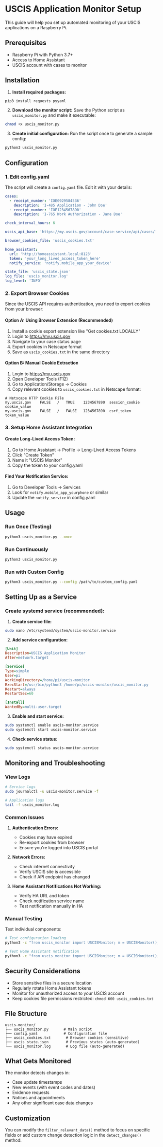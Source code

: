 # USCIS Application Monitor Setup

This guide will help you set up automated monitoring of your USCIS applications on a Raspberry Pi.

## Prerequisites

- Raspberry Pi with Python 3.7+
- Access to Home Assistant
- USCIS account with cases to monitor

## Installation

1. **Install required packages:**
```bash
pip3 install requests pyyaml
```

2. **Download the monitor script:**
Save the Python script as `uscis_monitor.py` and make it executable:
```bash
chmod +x uscis_monitor.py
```

3. **Create initial configuration:**
Run the script once to generate a sample config:
```bash
python3 uscis_monitor.py
```

## Configuration

### 1. Edit config.yaml

The script will create a `config.yaml` file. Edit it with your details:

```yaml
cases:
  - receipt_number: 'IOE0929584536'
    description: 'I-485 Application - John Doe'
  - receipt_number: 'IOE1234567890'
    description: 'I-765 Work Authorization - Jane Doe'

check_interval_hours: 6

uscis_api_base: 'https://my.uscis.gov/account/case-service/api/cases/'

browser_cookies_file: 'uscis_cookies.txt'

home_assistant:
  url: 'http://homeassistant.local:8123'
  token: 'your_long_lived_access_token_here'
  notify_service: 'notify.mobile_app_your_device'

state_file: 'uscis_state.json'
log_file: 'uscis_monitor.log'
log_level: 'INFO'
```

### 2. Export Browser Cookies

Since the USCIS API requires authentication, you need to export cookies from your browser:

#### Option A: Using Browser Extension (Recommended)
1. Install a cookie export extension like "Get cookies.txt LOCALLY"
2. Login to https://my.uscis.gov
3. Navigate to your case status page
4. Export cookies in Netscape format
5. Save as `uscis_cookies.txt` in the same directory

#### Option B: Manual Cookie Extraction
1. Login to https://my.uscis.gov
2. Open Developer Tools (F12)
3. Go to Application/Storage → Cookies
4. Copy relevant cookies to `uscis_cookies.txt` in Netscape format:
```
# Netscape HTTP Cookie File
my.uscis.gov	FALSE	/	TRUE	1234567890	session_cookie	cookie_value
my.uscis.gov	FALSE	/	FALSE	1234567890	csrf_token	token_value
```

### 3. Setup Home Assistant Integration

#### Create Long-Lived Access Token:
1. Go to Home Assistant → Profile → Long-Lived Access Tokens
2. Click "Create Token"
3. Name it "USCIS Monitor"
4. Copy the token to your config.yaml

#### Find Your Notification Service:
1. Go to Developer Tools → Services
2. Look for `notify.mobile_app_yourphone` or similar
3. Update the `notify_service` in config.yaml

## Usage

### Run Once (Testing)
```bash
python3 uscis_monitor.py --once
```

### Run Continuously
```bash
python3 uscis_monitor.py
```

### Run with Custom Config
```bash
python3 uscis_monitor.py --config /path/to/custom_config.yaml
```

## Setting Up as a Service

### Create systemd service (recommended):

1. **Create service file:**
```bash
sudo nano /etc/systemd/system/uscis-monitor.service
```

2. **Add service configuration:**
```ini
[Unit]
Description=USCIS Application Monitor
After=network.target

[Service]
Type=simple
User=pi
WorkingDirectory=/home/pi/uscis-monitor
ExecStart=/usr/bin/python3 /home/pi/uscis-monitor/uscis_monitor.py
Restart=always
RestartSec=60

[Install]
WantedBy=multi-user.target
```

3. **Enable and start service:**
```bash
sudo systemctl enable uscis-monitor.service
sudo systemctl start uscis-monitor.service
```

4. **Check service status:**
```bash
sudo systemctl status uscis-monitor.service
```

## Monitoring and Troubleshooting

### View Logs
```bash
# Service logs
sudo journalctl -u uscis-monitor.service -f

# Application logs
tail -f uscis_monitor.log
```

### Common Issues

1. **Authentication Errors:**
   - Cookies may have expired
   - Re-export cookies from browser
   - Ensure you're logged into USCIS portal

2. **Network Errors:**
   - Check internet connectivity
   - Verify USCIS site is accessible
   - Check if API endpoint has changed

3. **Home Assistant Notifications Not Working:**
   - Verify HA URL and token
   - Check notification service name
   - Test notification manually in HA

### Manual Testing

Test individual components:

```bash
# Test configuration loading
python3 -c "from uscis_monitor import USCISMonitor; m = USCISMonitor(); print('Config loaded')"

# Test Home Assistant notification
python3 -c "from uscis_monitor import USCISMonitor; m = USCISMonitor(); m.send_notification('Test', 'Hello from USCIS Monitor')"
```

## Security Considerations

- Store sensitive files in a secure location
- Regularly rotate Home Assistant tokens
- Monitor for unauthorized access to your USCIS account
- Keep cookies file permissions restricted: `chmod 600 uscis_cookies.txt`

## File Structure

```
uscis-monitor/
├── uscis_monitor.py       # Main script
├── config.yaml            # Configuration file
├── uscis_cookies.txt       # Browser cookies (sensitive)
├── uscis_state.json        # Previous states (auto-generated)
└── uscis_monitor.log       # Log file (auto-generated)
```

## What Gets Monitored

The monitor detects changes in:
- Case update timestamps
- New events (with event codes and dates)
- Evidence requests
- Notices and appointments
- Any other significant case data changes

## Customization

You can modify the `filter_relevant_data()` method to focus on specific fields or add custom change detection logic in the `detect_changes()` method.